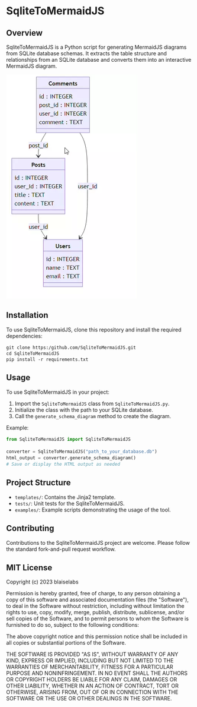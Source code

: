 # SqliteToMermaidJS

## Overview
SqliteToMermaidJS is a Python script for generating MermaidJS diagrams from SQLite database schemas. It extracts the table structure and relationships from an SQLite database and converts them into an interactive MermaidJS diagram.

![](sq2m.webp)


## Installation
To use SqliteToMermaidJS, clone this repository and install the required dependencies:
```
git clone https:/github.com/SqliteToMermaidJS.git
cd SqliteToMermaidJS
pip install -r requirements.txt
```

## Usage
To use SqliteToMermaidJS in your project:

1. Import the `SqliteToMermaidJS` class from `SqliteToMermaidJS.py`.
2. Initialize the class with the path to your SQLite database.
3. Call the `generate_schema_diagram` method to create the diagram.

Example:
```python
from SqliteToMermaidJS import SqliteToMermaidJS

converter = SqliteToMermaidJS("path_to_your_database.db")
html_output = converter.generate_schema_diagram()
# Save or display the HTML output as needed
```

## Project Structure
- `templates/`: Contains the Jinja2 template.
- `tests/`: Unit tests for the SqliteToMermaidJS.
- `examples/`: Example scripts demonstrating the usage of the tool.

## Contributing
Contributions to the SqliteToMermaidJS project are welcome. Please follow the standard fork-and-pull request workflow.

## MIT License


Copyright (c) 2023 blaiselabs

Permission is hereby granted, free of charge, to any person obtaining a copy
of this software and associated documentation files (the "Software"), to deal
in the Software without restriction, including without limitation the rights
to use, copy, modify, merge, publish, distribute, sublicense, and/or sell
copies of the Software, and to permit persons to whom the Software is
furnished to do so, subject to the following conditions:

The above copyright notice and this permission notice shall be included in all
copies or substantial portions of the Software.

THE SOFTWARE IS PROVIDED "AS IS", WITHOUT WARRANTY OF ANY KIND, EXPRESS OR
IMPLIED, INCLUDING BUT NOT LIMITED TO THE WARRANTIES OF MERCHANTABILITY,
FITNESS FOR A PARTICULAR PURPOSE AND NONINFRINGEMENT. IN NO EVENT SHALL THE
AUTHORS OR COPYRIGHT HOLDERS BE LIABLE FOR ANY CLAIM, DAMAGES OR OTHER
LIABILITY, WHETHER IN AN ACTION OF CONTRACT, TORT OR OTHERWISE, ARISING FROM,
OUT OF OR IN CONNECTION WITH THE SOFTWARE OR THE USE OR OTHER DEALINGS IN THE
SOFTWARE.
